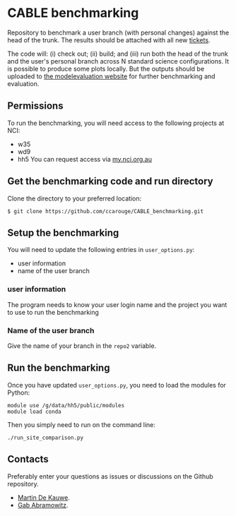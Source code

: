 # CABLE benchmarking

Repository to benchmark a user branch (with personal changes) against the head of the trunk. The results should be attached with all new [tickets](https://trac.nci.org.au/trac/cable/report/1).

The code will: (i) check out; (ii) build; and (iii) run both the head of the trunk and the user's personal branch across N standard science configurations. It is possible to produce some plots locally. But the outputs should be uploaded to [the modelevaluation website](https://modelevaluation.org/) for further benchmarking and evaluation.

## Permissions
To run the benchmarking, you will need access to the following projects at NCI:
* w35
* wd9
* hh5
You can request access via [my.nci.org.au](https://my.nci.org.au/mancini/login?next=/mancini/)
## Get the benchmarking code and run directory
Clone the directory to your preferred location:

    $ git clone https://github.com/ccarouge/CABLE_benchmarking.git

## Setup the benchmarking
You will need to update the following entries in `user_options.py`:
* user information
* name of the user branch
### user information
The program needs to know your user login name and the project you want to use to run the benchmarking
### Name of the user branch
Give the name of your branch in the `repo2` variable.
 
## Run the benchmarking
Once you have updated `user_options.py`, you need to load the modules for Python:
```
module use /g/data/hh5/public/modules
module load conda
```
Then you simply need to run on the command line:
```
./run_site_comparison.py 
```

## Contacts
Preferably enter your questions as issues or discussions on the Github repository.
* [Martin De Kauwe](http://mdekauwe.github.io/).
* [Gab Abramowitz](http://web.science.unsw.edu.au/~gabrielabramowitz/UNSW_homepage/Gab_Abramowitz_home_page.html).

